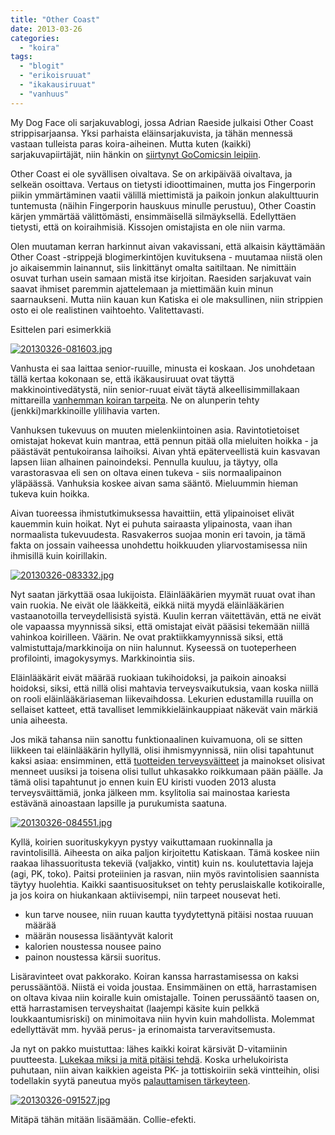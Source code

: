 ```yaml
---
title: "Other Coast"
date: 2013-03-26
categories: 
  - "koira"
tags: 
  - "blogit"
  - "erikoisruuat"
  - "ikakausiruuat"
  - "vanhuus"
---
```


My Dog Face oli sarjakuvablogi, jossa Adrian Raeside julkaisi Other Coast strippisarjaansa. Yksi parhaista eläinsarjakuvista, ja tähän mennessä vastaan tulleista paras koira-aiheinen. Mutta kuten (kaikki) sarjakuvapiirtäjät, niin hänkin on [siirtynyt GoComicsin leipiin](https://www.gocomics.com/theothercoast).  
<!--more-->  
Other Coast ei ole syvällisen oivaltava. Se on arkipäivää oivaltava, ja selkeän osoittava. Vertaus on tietysti idioottimainen, mutta jos Fingerporin piikin ymmärtäminen vaatii välillä miettimistä ja paikoin jonkun alakulttuurin tuntemusta (näihin Fingerporin hauskuus minulle perustuu), Other Coastin kärjen ymmärtää välittömästi, ensimmäisellä silmäyksellä. Edellyttäen tietysti, että on koiraihmisiä. Kissojen omistajista en ole niin varma.

Olen muutaman kerran harkinnut aivan vakavissani, että alkaisin käyttämään Other Coast -strippejä blogimerkintöjen kuvituksena - muutamaa niistä olen jo aikaisemmin lainannut, siis linkittänyt omalta saitiltaan. Ne nimittäin osuvat turhan usein samaan mistä itse kirjoitan. Raesiden sarjakuvat vain saavat ihmiset paremmin ajattelemaan ja miettimään kuin minun saarnaukseni. Mutta niin kauan kun Katiska ei ole maksullinen, niin strippien osto ei ole realistinen vaihtoehto. Valitettavasti.

Esittelen pari esimerkkiä

[![20130326-081603.jpg](images/20130326-081603.jpg)](http://mydogface.com/grey-hairs.html)

Vanhusta ei saa laittaa senior-ruuille, minusta ei koskaan. Jos unohdetaan tällä kertaa kokonaan se, että ikäkausiruuat ovat täyttä makkinointivedätystä, niin senior-ruuat eivät täytä alkeellisimmillakaan mittareilla [vanhemman koiran tarpeita](https://www.katiska.eu/tieto/koira-vanha/vanhuksen-ruokkiminen/). Ne on alunperin tehty (jenkki)markkinoille ylilihavia varten.

Vanhuksen tukevuus on muuten mielenkiintoinen asia. Ravintotietoiset omistajat hokevat kuin mantraa, että pennun pitää olla mieluiten hoikka - ja päästävät pentukoiransa laihoiksi. Aivan yhtä epäterveellistä kuin kasvavan lapsen liian alhainen painoindeksi. Pennulla kuuluu, ja täytyy, olla varastorasvaa eli sen on oltava einen tukeva - siis normaalipainon yläpäässä. Vanhuksia koskee aivan sama sääntö. Mieluummin hieman tukeva kuin hoikka.

Aivan tuoreessa ihmistutkimuksessa havaittiin, että ylipainoiset elivät kauemmin kuin hoikat. Nyt ei puhuta sairaasta ylipainosta, vaan ihan normaalista tukevuudesta. Rasvakerros suojaa monin eri tavoin, ja tämä fakta on jossain vaiheessa unohdettu hoikkuuden yliarvostamisessa niin ihmisillä kuin koirillakin.

[![20130326-083332.jpg](images/20130326-083332.jpg)](http://mydogface.com/vet-recommended-food.html)

Nyt saatan järkyttää osaa lukijoista. Eläinlääkärien myymät ruuat ovat ihan vain ruokia. Ne eivät ole lääkkeitä, eikkä niitä myydä eläinlääkärien vastaanotoilla terveydellisistä syistä. Kuulin kerran väitettävän, että ne eivät ole vapaassa myynnissä siksi, että omistajat eivät pääsisi tekemään niillä vahinkoa koirilleen. Väärin. Ne ovat praktiikkamyynnissä siksi, että valmistuttaja/markkinoija on niin halunnut. Kyseessä on tuoteperheen profilointi, imagokysymys. Markkinointia siis.

Eläinlääkärit eivät määrää ruokiaan tukihoidoksi, ja paikoin ainoaksi hoidoksi, siksi, että nillä olisi mahtavia terveysvaikutuksia, vaan koska niillä on rooli eläinlääkäriaseman liikevaihdossa. Lekurien edustamilla ruuilla on sellaiset katteet, että tavalliset lemmikkieläinkauppiaat näkevät vain märkiä unia aiheesta.

Jos mikä tahansa niin sanottu funktionaalinen kuivamuona, oli se sitten liikkeen tai eläinlääkärin hyllyllä, olisi ihmismyynnissä, niin olisi tapahtunut kaksi asiaa: ensimminen, että [tuotteiden terveysväitteet](https://www.katiska.eu/tieto/kuivamuona-ajatuksia/kalliit-kuivamuonat-humpuukia/) ja mainokset olisivat menneet uusiksi ja toisena olisi tullut uhkasakko roikkumaan pään päälle. Ja tämä olisi tapahtunut jo ennen kuin EU kiristi vuoden 2013 alusta terveysväittämiä, jonka jälkeen mm. ksylitolia sai mainostaa kariesta estävänä ainoastaan lapsille ja purukumista saatuna.

[![20130326-084551.jpg](images/20130326-084551.jpg)](http://mydogface.com/dog-agility.html)

Kyllä, koirien suorituskykyyn pystyy vaikuttamaan ruokinnalla ja ravintolisillä. Aiheesta on aika paljon kirjoitettu Katiskaan. Tämä koskee niin raakaa lihassuoritusta tekeviä (valjakko, vintit) kuin ns. koulutettavia lajeja (agi, PK, toko). Paitsi proteiinien ja rasvan, niin myös ravintolisien saannista täytyy huolehtia. Kaikki saantisuositukset on tehty peruslaiskalle kotikoiralle, ja jos koira on hiukankaan aktiivisempi, niin tarpeet nousevat heti.

- kun tarve nousee, niin ruuan kautta tyydytettynä pitäisi nostaa ruuuan määrää
- määrän nousessa lisääntyvät kalorit
- kalorien noustessa nousee paino
- painon noustessa kärsii suoritus.

Lisäravinteet ovat pakkorako. Koiran kanssa harrastamisessa on kaksi perussääntöä. Niistä ei voida joustaa. Ensimmäinen on että, harrastamisen on oltava kivaa niin koiralle kuin omistajalle. Toinen perussääntö taasen on, että harrastamisen terveyshaitat (laajempi käsite kuin pelkkä loukkaantumisriski) on minimoitava niin hyvin kuin mahdollista. Molemmat edellyttävät mm. hyvää perus- ja erinomaista tarveravitsemusta.

Ja nyt on pakko muistuttaa: lähes kaikki koirat kärsivät D-vitamiinin puutteesta. [Lukekaa miksi ja mitä pitäisi tehdä](https://www.katiska.eu/tieto/koira-tarve-vitamiini/d-vitamiini-koiralle/). Koska urhelukoirista puhutaan, niin aivan kaikkien ageista PK- ja tottiskoiriin sekä vintteihin, olisi todellakin syytä paneutua myös [palauttamisen tärkeyteen](https://www.katiska.eu/tieto/palauttaminen/urheileva-koira-ja-palauttaminen/).

[![20130326-091527.jpg](images/20130326-091527.jpg)](http://mydogface.com/westminster-dog-show-2.html)

Mitäpä tähän mitään lisäämään. Collie-efekti.
